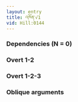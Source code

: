 ```yaml
---
layout: entry
title: འཁོན་√1
vid: Hill:0144
---
```

### Dependencies (N = 0)


### Overt 1-2


### Overt 1-2-3


### Oblique arguments

